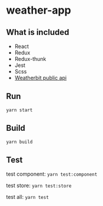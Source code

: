 # weather-app

## What is included

- React
- Redux
- Redux-thunk
- Jest
- Scss
- [Weatherbit public api](https://www.weatherbit.io/)

## Run

`yarn start`

## Build
`yarn build`

## Test

test component: `yarn test:component`

test store: `yarn test:store`

test all: `yarn test`

